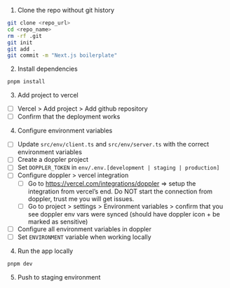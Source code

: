 1. Clone the repo without git history

```bash
git clone <repo_url>
cd <repo_name>
rm -rf .git
git init
git add .
git commit -m "Next.js boilerplate"
```

2. Install dependencies

```bash
pnpm install
```

3. Add project to vercel

- [ ] Vercel > Add project > Add github repository
- [ ] Confirm that the deployment works

4. Configure environment variables

- [ ] Update `src/env/client.ts` and `src/env/server.ts` with the correct environment variables
- [ ] Create a doppler project
- [ ] Set `DOPPLER_TOKEN` in `env/.env.[development | staging | production]`
- [ ] Configure doppler > vercel integration
  - [ ] Go to https://vercel.com/integrations/doppler => setup the integration from vercel’s end. Do NOT start the connection from doppler, trust me you will get issues.
  - [ ] Go to project > settings > Environment variables > confirm that you see doppler env vars were synced (should have doppler icon + be marked as sensitive)
- [ ] Configure all environment variables in doppler
- [ ] Set `ENVIRONMENT` variable when working locally

4. Run the app locally

```bash
pnpm dev
```

5. Push to staging environment

